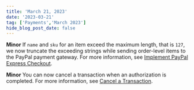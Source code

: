 ```yaml
---
title: 'March 21, 2023'
date: '2023-03-21'
tag: ['Payments','March 2023']
hide_blog_post_date: false
---
```

**Minor**  If `name` and `sku` for an item exceed the maximum length, that is `127`, we now truncate the exceeding strings while sending order-level items to the PayPal payment gateway. For more information, see [Implement PayPal Express Checkout](/docs/commerce-cloud/payments/payments-developer/implement-paypal-express-checkout).

**Minor**  You can now cancel a transaction when an authorization is completed. For more information, see [Cancel a Transaction](/docs/commerce-cloud/payments/transactions/cancel-a-transaction).
